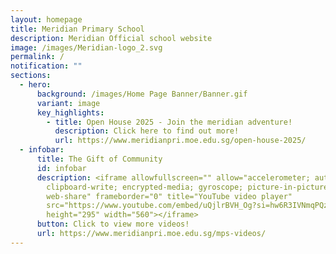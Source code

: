 ```yaml
---
layout: homepage
title: Meridian Primary School
description: Meridian Official school website
image: /images/Meridian-logo_2.svg
permalink: /
notification: ""
sections:
  - hero:
      background: /images/Home Page Banner/Banner.gif
      variant: image
      key_highlights:
        - title: Open House 2025 - Join the meridian adventure!
          description: Click here to find out more!
          url: https://www.meridianpri.moe.edu.sg/open-house-2025/
  - infobar:
      title: The Gift of Community
      id: infobar
      description: <iframe allowfullscreen="" allow="accelerometer; autoplay;
        clipboard-write; encrypted-media; gyroscope; picture-in-picture;
        web-share" frameborder="0" title="YouTube video player"
        src="https://www.youtube.com/embed/uQjlrBVH_Og?si=hw6R3IVNmqPQzUvS"
        height="295" width="560"></iframe>
      button: Click to view more videos!
      url: https://www.meridianpri.moe.edu.sg/mps-videos/
---
```


